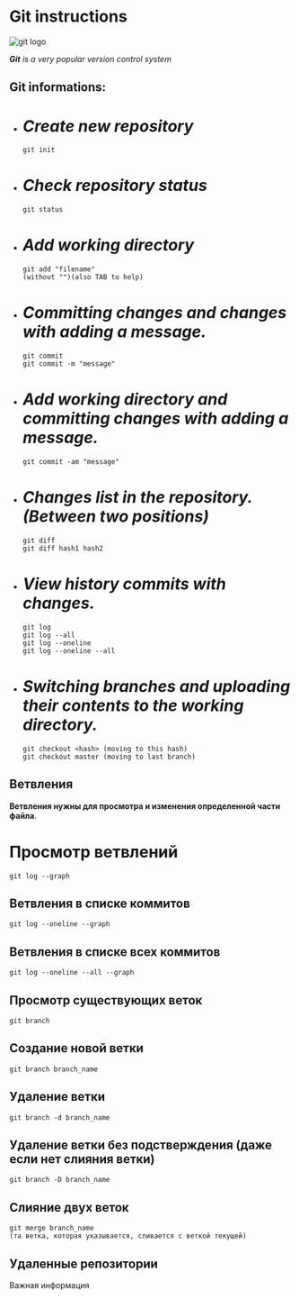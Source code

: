 # **Git instructions**

![git logo](git.jpg)

***Git** is a very popular version control system*

## Git informations:

* # *Create new repository*

      git init

* # *Check repository status*

      git status

* # *Add working directory*

      git add "filename"   
      (without "")(also TAB to help)

* # *Committing changes and changes with adding a message.*


      git commit 
      git commit -m "message"

* # *Add working directory and committing changes with adding a message.*

      git commit -am "message"

* # *Changes list in the repository.(Between two positions)*

      git diff
      git diff hash1 hash2

* # *View history commits with changes.*
      git log
      git log --all
      git log --oneline
      git log --oneline --all

* # *Switching branches and uploading their contents to the working directory.*

      git checkout <hash> (moving to this hash)
      git checkout master (moving to last branch)

## Ветвления
**Ветвления нужны для просмотра и изменения определенной части файла**.

# Просмотр ветвлений
    git log --graph
## Ветвления в списке коммитов
    git log --oneline --graph
## Ветвления в списке всех коммитов
    git log --oneline --all --graph

## Просмотр существующих веток

    git branch

## Создание новой ветки

    git branch branch_name

## Удаление ветки

    git branch -d branch_name

## Удаление ветки без подстверждения (даже если нет слияния ветки)

    git branch -D branch_name

## Cлияние двух веток

    git merge branch_name
    (та ветка, которая указывается, сливается с веткой текущей)

## Удаленные репозитории

Важная информация